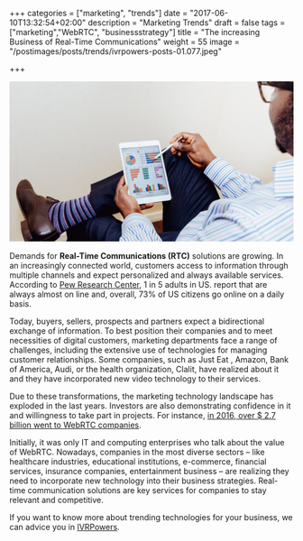 +++
categories = ["marketing", "trends"]
date = "2017-06-10T13:32:54+02:00"
description = "Marketing Trends"
draft = false
tags = ["marketing","WebRTC", "businessstrategy"]
title = "The increasing Business of Real-Time Communications"
weight = 55
image = "/postimages/posts/trends/ivrpowers-posts-01.077.jpeg"

+++

![Man reading graphics](/postimages/posts/trends/ivrpowers-posts-01.077.jpeg)

Demands for **Real-Time Communications (RTC)** solutions are growing. In an increasingly connected world, customers access to information through multiple channels and expect personalized and always available services. According to [Pew Research Center](http://www.pewresearch.org/fact-tank/2015/12/08/one-fifth-of-americans-report-going-online-almost-constantly/), 1 in 5 adults in US. report that are always almost on line and, overall, 73% of US citizens go online on a daily basis. 

Today, buyers, sellers, prospects and partners expect a bidirectional exchange of information. To best position their companies and to meet necessities of digital customers, marketing departments face a range of challenges, including the extensive use of technologies for managing customer relationships. Some companies, such as Just Eat , Amazon, Bank of America, Audi, or the health organization, Clalit, have realized about it and they have incorporated new video technology to their services.
 
Due to these transformations, the marketing technology landscape has exploded in the last years. Investors are also demonstrating confidence in it and willingness to take part in projects. For instance, [in 2016, over $ 2.7 billion went to WebRTC companies](https://www.blaccspot.com/blog/news/over-2-7-billion-in-funding-to-webrtc-companies-in-2016/ ).

Initially, it was only IT and computing enterprises who talk about the value of WebRTC. Nowadays, companies in the most diverse sectors – like healthcare industries, educational institutions, e-commerce, financial services, insurance companies, entertainment business – are realizing they need to incorporate new technology into their business strategies. Real-time communication solutions are key services for companies to stay relevant and competitive.

If you want to know more about trending technologies for your business, we can advice you in [IVRPowers](http://www.ivrpowers.com/).
